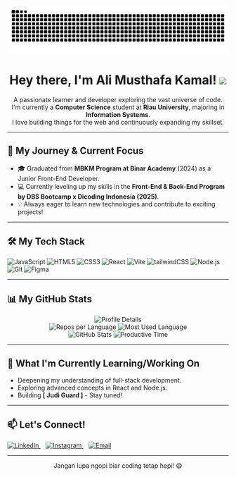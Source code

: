<p align="center">
  <img src="https://raw.githubusercontent.com/kamaldev10/kamaldev10/output/github-contribution-grid-snake.svg" alt="Snake animation" />
</p>

<div align="center">
  <h1><b>Hey there, I'm Ali Musthafa Kamal!</b> <img src="https://media.giphy.com/media/hvRJCLFzcasrR4ia7z/giphy.gif" width="30px"></h1>
  <p>
    A passionate learner and developer exploring the vast universe of code. <br />
    I'm currently a <strong>Computer Science</strong> student at <strong>Riau University</strong>, majoring in <strong>Information Systems</strong>. <br />
    I love building things for the web and continuously expanding my skillset.
  </p>
</div>

---

## 🚀 My Journey & Current Focus

- 🎓 Graduated from **MBKM Program at Binar Academy** (2024) as a Junior Front-End Developer.  
- 💻 Currently leveling up my skills in the **Front-End & Back-End Program by DBS Bootcamp x Dicoding Indonesia (2025)**.  
- 💡 Always eager to learn new technologies and contribute to exciting projects!

---

## 🛠️ My Tech Stack

<p align="left">
  <img src="https://cdn.jsdelivr.net/gh/devicons/devicon/icons/javascript/javascript-original.svg" width="36" height="36" alt="JavaScript" />
  <img src="https://cdn.jsdelivr.net/gh/devicons/devicon/icons/html5/html5-original.svg" width="36" height="36" alt="HTML5" />
  <img src="https://cdn.jsdelivr.net/gh/devicons/devicon/icons/css3/css3-original.svg" width="36" height="36" alt="CSS3" />
  <img src="https://cdn.jsdelivr.net/gh/devicons/devicon/icons/react/react-original.svg" width="36" height="36" alt="React" />
  <img src="https://cdn.jsdelivr.net/gh/devicons/devicon/icons/vite/vite-original.svg" width="36" height="36" alt="Vite" />
  <img src="https://cdn.jsdelivr.net/gh/devicons/devicon@latest/icons/tailwindcss/tailwindcss-original.svg" width="36" height="36" alt="tailwindCSS" />
  <img src="https://cdn.jsdelivr.net/gh/devicons/devicon/icons/nodejs/nodejs-original.svg" width="36" height="36" alt="Node.js" />
  <img src="https://cdn.jsdelivr.net/gh/devicons/devicon/icons/git/git-original.svg" width="36" height="36" alt="Git" />
  <img src="https://cdn.jsdelivr.net/gh/devicons/devicon/icons/figma/figma-original.svg" width="36" height="36" alt="Figma" />
</p>

---
## 📊 My GitHub Stats

<div align="center">
  <img src="https://github-profile-summary-cards.vercel.app/api/cards/profile-details?username=kamaldev10&theme=moonlight" alt="Profile Details" />
</div>

<div align="center">
  <img src="https://github-profile-summary-cards.vercel.app/api/cards/repos-per-language?username=kamaldev10&theme=moonlight" alt="Repos per Language" />
  <img src="https://github-profile-summary-cards.vercel.app/api/cards/most-commit-language?username=kamaldev10&theme=moonlight" alt="Most Used Language" />
</div>

<div align="center">
  <img src="https://github-profile-summary-cards.vercel.app/api/cards/stats?username=kamaldev10&theme=moonlight" alt="GitHub Stats" />
  <img src="https://github-profile-summary-cards.vercel.app/api/cards/productive-time?username=kamaldev10&theme=moonlight&utcOffset=7" alt="Productive Time" />
</div>


---

## 🌱 What I'm Currently Learning/Working On

- Deepening my understanding of full-stack development.
- Exploring advanced concepts in React and Node.js.
- Building **[ Judi Guard ]** - Stay tuned!

---

## 📫 Let's Connect!
<p align="left">
  <a href="https://www.linkedin.com/in/alimusthafakamal/" target="_blank" rel="noopener noreferrer">
    <img src="https://cdn.jsdelivr.net/gh/devicons/devicon/icons/linkedin/linkedin-original.svg" width="32" height="32" alt="LinkedIn" />
  </a>
  &nbsp;&nbsp;
  <a href="https://instagram.com/alimusthafa10" target="_blank" rel="noopener noreferrer">
    <img src="https://cdn.jsdelivr.net/gh/devicons/devicon/icons/instagram/instagram.svg" width="32" height="32" alt="Instagram" />
  </a>
  &nbsp;&nbsp;
  <a href="mailto:alimusthafakamal@gmail.com" target="_blank" rel="noopener noreferrer">
    <img src="https://cdn.jsdelivr.net/gh/devicons/devicon/icons/google/google-original.svg" width="32" height="32" alt="Email" />
  </a>
</p>

---

<div align="center">
  <p>Jangan lupa ngopi biar coding tetap hepi! 😄</p>
</div>
